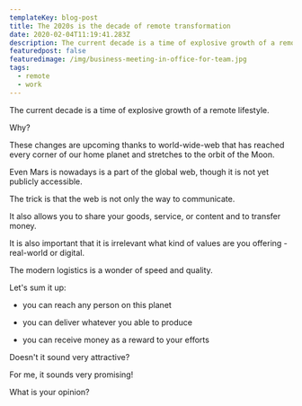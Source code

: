 ```yaml
---
templateKey: blog-post
title: The 2020s is the decade of remote transformation
date: 2020-02-04T11:19:41.283Z
description: The current decade is a time of explosive growth of a remote lifestyle.
featuredpost: false
featuredimage: /img/business-meeting-in-office-for-team.jpg
tags:
  - remote
  - work
---
```

The current decade is a time of explosive growth of a remote lifestyle.

Why?

These changes are upcoming thanks to world-wide-web that has reached every corner of our home planet and stretches to the orbit of the Moon.

Even Mars is nowadays is a part of the global web, though it is not yet publicly accessible.

The trick is that the web is not only the way to communicate.

It also allows you to share your goods, service, or content and to transfer money.

It is also important that it is irrelevant what kind of values are you offering - real-world or digital.

The modern logistics is a wonder of speed and quality.

Let's sum it up:

- you can reach any person on this planet

- you can deliver whatever you able to produce

- you can receive money as a reward to your efforts

Doesn't it sound very attractive?

For me, it sounds very promising!

What is your opinion?
